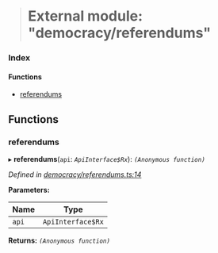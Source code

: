 > # External module: "democracy/referendums"

### Index

#### Functions

* [referendums](_democracy_referendums_.md#referendums)

## Functions

###  referendums

▸ **referendums**(`api`: *`ApiInterface$Rx`*): *`(Anonymous function)`*

*Defined in [democracy/referendums.ts:14](https://github.com/polkadot-js/api/blob/7229a5f/packages/api-derive/src/democracy/referendums.ts#L14)*

**Parameters:**

Name | Type |
------ | ------ |
`api` | `ApiInterface$Rx` |

**Returns:** *`(Anonymous function)`*